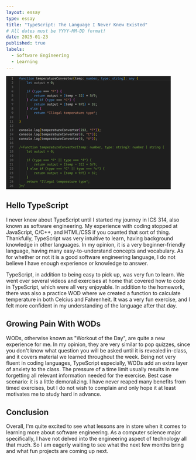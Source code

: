 ```yaml
---
layout: essay
type: essay
title: "TypeScript: The Language I Never Knew Existed"
# All dates must be YYYY-MM-DD format!
date: 2025-01-23
published: true
labels:
  - Software Engineering
  - Learning
---
```

<img width="450px"
     class="float-start pe-4" 
     src="../img/cotton/typescript.png" >
     
## Hello TypeScript
I never knew about TypeScript until I started my journey in ICS 314, also known as software engineering. My experience with coding stopped at JavaScript, C/C++, and HTML/CSS if you counted that sort of thing. Thankfully, TypeScript was very intuitive to learn, having background knowledge in other languages. In my opinion, it is a very beginner-friendly language, having many easy-to-understand concepts and vocabulary. As for whether or not it is a good software engineering language, I do not believe I have enough experience or knowledge to answer.

TypeScript, in addition to being easy to pick up, was very fun to learn. We went over several videos and exercises at home that covered how to code in TypeScript, which were all very enjoyable. In addition to the homework, there was also a practice WOD where we created a function to calculate temperature in both Celcius and Fahrenheit. It was a very fun exercise, and I felt more confident in my understanding of the language after that day.

## Growing Pain With WODs
WODs, otherwise known as "Workout of the Day", are quite a new experience for me. In my opinion, they are very similar to pop quizzes, since you don't know what question you will be asked until it is revealed in-class, and it covers material we learned throughout the week. Being not very fluent in coding languages, TypeScript especially, WODs add an extra layer of anxiety to the class. The pressure of a time limit usually results in me forgetting all relevant information needed for the exercise. Best case scenario: it is a little demoralizing. I have never reaped many benefits from timed exercises, but I do not wish to complain and only hope it at least motivates me to study hard in advance.

## Conclusion
Overall, I'm quite excited to see what lessons are in store when it comes to learning more about software engineering. As a computer science major specifically, I have not delved into the engineering aspect of technology all that much. So I am eagerly waiting to see what the next few months bring and what fun projects are coming up next.
